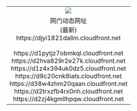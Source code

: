 ﻿<table>
  <tr></tr>
  <tr><td colspan=2 align=center><img src="https://djyi1821dallm.cloudfront.net/Up/oGate.jpg" /></td></tr>
  <tr><td colspan=2 align=center>网门动态网址<br/>(最新)
<br>https://djyi1821dallm.cloudfront.net
<br/>
<br>https://d1pytjz7obmkql.cloudfront.net
<br>https://d2hva829r2e27k.cloudfront.net
<br>https://d1z4x394uk0dz5.cloudfront.net
<br>https://d9c20cnk8iats.cloudfront.net
<br>https://d38w4zhm20qaan.cloudfront.net
<br>https://d2trxzfb4rx0nh.cloudfront.net
<br>https://d2zj4kgmllhpqw.cloudfront.net
    </td>
  </tr>
</table>
